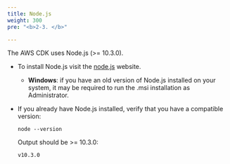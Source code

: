 ```yaml
---
title: Node.js
weight: 300
pre: "<b>2-3. </b>"

---
```


The AWS CDK uses Node.js (>= 10.3.0).

* To install Node.js visit the [node.js](https://nodejs.org) website.

    * __Windows__: if you have an old version of Node.js installed on your
      system, it may be required to run the .msi installation as Administrator.

* If you already have Node.js installed, verify that you have a compatible version:

    ```
    node --version
    ```

    Output should be >= 10.3.0:

    ```
    v10.3.0
    ```
